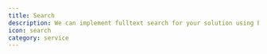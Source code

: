 ```yaml
---
title: Search
description: We can implement fulltext search for your solution using Elastic Search. You thought it was easy hun ? Well no, it's not just install are roll... There's some trickiness out there and we can help. 
icon: search
category: service
---
```

